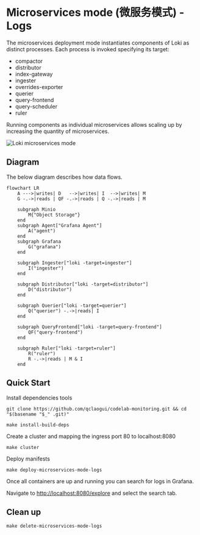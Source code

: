 # Microservices mode (微服务模式) - Logs

The microservices deployment mode instantiates components of Loki as distinct processes. Each process is invoked specifying its target:

- compactor
- distributor
- index-gateway
- ingester
- overrides-exporter
- querier
- query-frontend
- query-scheduler
- ruler

Running components as individual microservices allows scaling up by increasing the quantity of microservices.

![Loki microservices mode](https://grafana.com/docs/loki/latest/get-started/microservices-mode.png)

## Diagram

The below diagram describes how data flows.

```mermaid
flowchart LR
    A --->|writes| D   -->|writes| I  -->|writes| M
    G -.->|reads | QF -.->|reads | Q -.->|reads | M

    subgraph Minio
        M{"Object Storage"}
    end
    subgraph Agent["Grafana Agent"]
        A("agent")
    end
    subgraph Grafana
        G("grafana")
    end

    subgraph Ingester["loki -target=ingester"]
        I("ingester")
    end

    subgraph Distributor["loki -target=distributor"]
        D("distributor")
    end

    subgraph Querier["loki -target=querier"]
        Q("querier") -.->|reads| I
    end

    subgraph QueryFrontend["loki -target=query-frontend"]
        QF("query-frontend")
    end

    subgraph Ruler["loki -target=ruler"]
        R("ruler")
        R -.->|reads | M & I
    end
```

## Quick Start

Install dependencies tools

```shell
git clone https://github.com/qclaogui/codelab-monitoring.git && cd "$(basename "$_" .git)"

make install-build-deps
```

Create a cluster and mapping the ingress port 80 to localhost:8080

```shell
make cluster
```

Deploy manifests

```shell
make deploy-microservices-mode-logs
```

Once all containers are up and running you can search for logs in Grafana.

Navigate to [http://localhost:8080/explore](http://localhost:8080/explore) and select the search tab.

## Clean up

```shell
make delete-microservices-mode-logs
```

